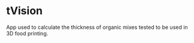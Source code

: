 # tVision

App used to calculate the thickness of organic mixes tested to be used in 3D food printing.
